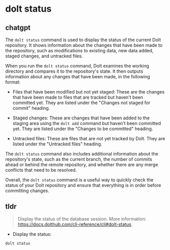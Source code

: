 # dolt status 
## chatgpt 
The `dolt status` command is used to display the status of the current Dolt repository. It shows information about the changes that have been made to the repository, such as modifications to existing data, new data added, staged changes, and untracked files.

When you run the `dolt status` command, Dolt examines the working directory and compares it to the repository's state. It then outputs information about any changes that have been made, in the following format:

- Files that have been modified but not yet staged: These are the changes that have been made to files that are tracked but haven't been committed yet. They are listed under the "Changes not staged for commit" heading.

- Staged changes: These are changes that have been added to the staging area using the `dolt add` command but haven't been committed yet. They are listed under the "Changes to be committed" heading.

- Untracked files: These are files that are not yet tracked by Dolt. They are listed under the "Untracked files" heading.

The `dolt status` command also includes additional information about the repository's state, such as the current branch, the number of commits ahead or behind the remote repository, and whether there are any merge conflicts that need to be resolved.

Overall, the `dolt status` command is a useful way to quickly check the status of your Dolt repository and ensure that everything is in order before committing changes. 

## tldr 
 
> Display the status of the database session.
> More information: <https://docs.dolthub.com/cli-reference/cli#dolt-status>.

- Display the status:

`dolt status`
